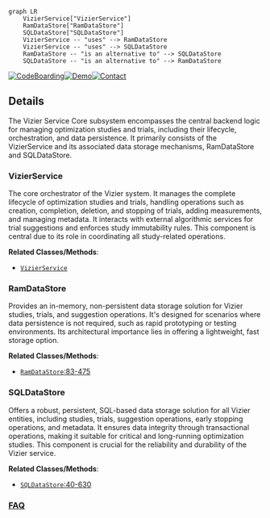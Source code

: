 ```mermaid
graph LR
    VizierService["VizierService"]
    RamDataStore["RamDataStore"]
    SQLDataStore["SQLDataStore"]
    VizierService -- "uses" --> RamDataStore
    VizierService -- "uses" --> SQLDataStore
    RamDataStore -- "is an alternative to" --> SQLDataStore
    SQLDataStore -- "is an alternative to" --> RamDataStore
```

[![CodeBoarding](https://img.shields.io/badge/Generated%20by-CodeBoarding-9cf?style=flat-square)](https://github.com/CodeBoarding/GeneratedOnBoardings)[![Demo](https://img.shields.io/badge/Try%20our-Demo-blue?style=flat-square)](https://www.codeboarding.org/demo)[![Contact](https://img.shields.io/badge/Contact%20us%20-%20contact@codeboarding.org-lightgrey?style=flat-square)](mailto:contact@codeboarding.org)

## Details

The Vizier Service Core subsystem encompasses the central backend logic for managing optimization studies and trials, including their lifecycle, orchestration, and data persistence. It primarily consists of the VizierService and its associated data storage mechanisms, RamDataStore and SQLDataStore.

### VizierService
The core orchestrator of the Vizier system. It manages the complete lifecycle of optimization studies and trials, handling operations such as creation, completion, deletion, and stopping of trials, adding measurements, and managing metadata. It interacts with external algorithmic services for trial suggestions and enforces study immutability rules. This component is central due to its role in coordinating all study-related operations.


**Related Classes/Methods**:

- <a href="https://github.com/google/vizier/blob/main/vizier/_src/service/types.py" target="_blank" rel="noopener noreferrer">`VizierService`</a>


### RamDataStore
Provides an in-memory, non-persistent data storage solution for Vizier studies, trials, and suggestion operations. It's designed for scenarios where data persistence is not required, such as rapid prototyping or testing environments. Its architectural importance lies in offering a lightweight, fast storage option.


**Related Classes/Methods**:

- <a href="https://github.com/google/vizier/blob/main/vizier/_src/service/ram_datastore.py#L83-L475" target="_blank" rel="noopener noreferrer">`RamDataStore`:83-475</a>


### SQLDataStore
Offers a robust, persistent, SQL-based data storage solution for all Vizier entities, including studies, trials, suggestion operations, early stopping operations, and metadata. It ensures data integrity through transactional operations, making it suitable for critical and long-running optimization studies. This component is crucial for the reliability and durability of the Vizier service.


**Related Classes/Methods**:

- <a href="https://github.com/google/vizier/blob/main/vizier/_src/service/sql_datastore.py#L40-L630" target="_blank" rel="noopener noreferrer">`SQLDataStore`:40-630</a>




### [FAQ](https://github.com/CodeBoarding/GeneratedOnBoardings/tree/main?tab=readme-ov-file#faq)
